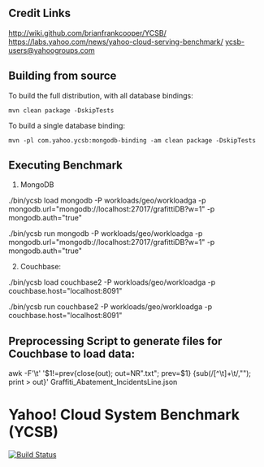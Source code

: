 
Credit Links
-----
http://wiki.github.com/brianfrankcooper/YCSB/  
https://labs.yahoo.com/news/yahoo-cloud-serving-benchmark/
ycsb-users@yahoogroups.com  

Building from source
--------------------

To build the full distribution, with all database bindings:

    mvn clean package -DskipTests

To build a single database binding:

    mvn -pl com.yahoo.ycsb:mongodb-binding -am clean package -DskipTests

Executing Benchmark
--------------------

1. MongoDB

./bin/ycsb load mongodb -P workloads/geo/workloadga -p mongodb.url="mongodb://localhost:27017/grafittiDB?w=1" -p mongodb.auth="true"

./bin/ycsb run mongodb -P workloads/geo/workloadga -p mongodb.url="mongodb://localhost:27017/grafittiDB?w=1" -p mongodb.auth="true"

2. Couchbase:

./bin/ycsb load couchbase2 -P workloads/geo/workloadga -p couchbase.host="localhost:8091"

./bin/ycsb run couchbase2 -P workloads/geo/workloadga -p couchbase.host="localhost:8091"

Preprocessing Script to generate files for Couchbase to load data:
-------------------------------------------------------------------

awk -F'\t' '$1!=prev{close(out); out=NR".txt"; prev=$1} {sub(/[^\t]+\t/,""); print > out}' Graffiti_Abatement_IncidentsLine.json 
    
Yahoo! Cloud System Benchmark (YCSB)
====================================
[![Build Status](https://travis-ci.org/brianfrankcooper/YCSB.png?branch=master)](https://travis-ci.org/brianfrankcooper/YCSB)
